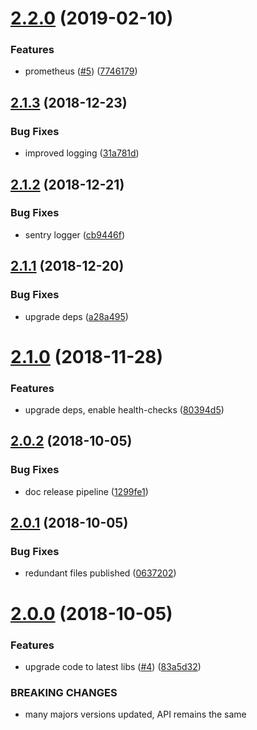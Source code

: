 # [2.2.0](https://github.com/makeomatic/ms-phone/compare/v2.1.3...v2.2.0) (2019-02-10)


### Features

* prometheus ([#5](https://github.com/makeomatic/ms-phone/issues/5)) ([7746179](https://github.com/makeomatic/ms-phone/commit/7746179))

## [2.1.3](https://github.com/makeomatic/ms-phone/compare/v2.1.2...v2.1.3) (2018-12-23)


### Bug Fixes

* improved logging ([31a781d](https://github.com/makeomatic/ms-phone/commit/31a781d))

## [2.1.2](https://github.com/makeomatic/ms-phone/compare/v2.1.1...v2.1.2) (2018-12-21)


### Bug Fixes

* sentry logger ([cb9446f](https://github.com/makeomatic/ms-phone/commit/cb9446f))

## [2.1.1](https://github.com/makeomatic/ms-phone/compare/v2.1.0...v2.1.1) (2018-12-20)


### Bug Fixes

* upgrade deps ([a28a495](https://github.com/makeomatic/ms-phone/commit/a28a495))

# [2.1.0](https://github.com/makeomatic/ms-phone/compare/v2.0.2...v2.1.0) (2018-11-28)


### Features

* upgrade deps, enable health-checks ([80394d5](https://github.com/makeomatic/ms-phone/commit/80394d5))

## [2.0.2](https://github.com/makeomatic/ms-phone/compare/v2.0.1...v2.0.2) (2018-10-05)


### Bug Fixes

* doc release pipeline ([1299fe1](https://github.com/makeomatic/ms-phone/commit/1299fe1))

## [2.0.1](https://github.com/makeomatic/ms-phone/compare/v2.0.0...v2.0.1) (2018-10-05)


### Bug Fixes

* redundant files published ([0637202](https://github.com/makeomatic/ms-phone/commit/0637202))

# [2.0.0](https://github.com/makeomatic/ms-phone/compare/v1.0.2...v2.0.0) (2018-10-05)


### Features

* upgrade code to latest libs ([#4](https://github.com/makeomatic/ms-phone/issues/4)) ([83a5d32](https://github.com/makeomatic/ms-phone/commit/83a5d32))


### BREAKING CHANGES

* many majors versions updated, API remains the same
